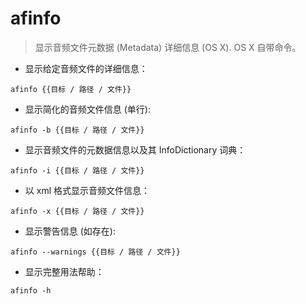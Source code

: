 # afinfo

> 显示音频文件元数据 (Metadata) 详细信息 (OS X).
> OS X 自带命令。

- 显示给定音频文件的详细信息：

`afinfo {{目标 / 路径 / 文件}}`

- 显示简化的音频文件信息 (单行):

`afinfo -b {{目标 / 路径 / 文件}}`

- 显示音频文件的元数据信息以及其 InfoDictionary 词典：

`afinfo -i {{目标 / 路径 / 文件}}`

- 以 xml 格式显示音频文件信息：

`afinfo -x {{目标 / 路径 / 文件}}`

- 显示警告信息 (如存在):

`afinfo --warnings {{目标 / 路径 / 文件}}`

- 显示完整用法帮助：

`afinfo -h`
